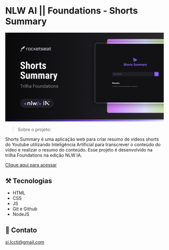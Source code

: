 # NLW AI || Foundations - Shorts Summary

![preview!](./.github/preview.png)

> Sobre o projeto:

Shorts Summary é uma aplicação web para criar resumo de vídeos shorts do Youtube utilizando Inteligência Artificial para transcrever o conteúdo do vídeo e realizar o resumo do conteúdo. Esse projeto é desenvolvido na trilha Foundations na edição NLW IA.

[Clique aqui para acessar](https://github.com/lucconrado/nlwia)

## ⚒️ Tecnologias

- HTML
- CSS
- JS
- Git e Github
- NodeJS

## 📧 Contato

si.lccti@gmail.com